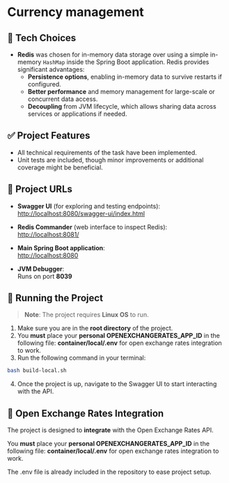 # Currency management

## 🧠 Tech Choices

- **Redis** was chosen for in-memory data storage over using a simple in-memory `HashMap` inside the Spring Boot application. Redis provides significant advantages:
    - **Persistence options**, enabling in-memory data to survive restarts if configured.
    - **Better performance** and memory management for large-scale or concurrent data access.
    - **Decoupling** from JVM lifecycle, which allows sharing data across services or applications if needed.

## ✅ Project Features

- All technical requirements of the task have been implemented.
- Unit tests are included, though minor improvements or additional coverage might be beneficial.

## 🔗 Project URLs

- **Swagger UI** (for exploring and testing endpoints):  
  [http://localhost:8080/swagger-ui/index.html](http://localhost:8080/swagger-ui/index.html)

- **Redis Commander** (web interface to inspect Redis):  
  [http://localhost:8081/](http://localhost:8081/)

- **Main Spring Boot application**:  
  [http://localhost:8080](http://localhost:8080)

- **JVM Debugger**:  
  Runs on port **8039**

## 🚀 Running the Project

> **Note**: The project requires **Linux OS** to run.

1. Make sure you are in the **root directory** of the project.
2. You **must** place your **personal OPENEXCHANGERATES_APP_ID** in the following file:
   **container/local/.env** for open exchange rates integration to work.
3. Run the following command in your terminal:

```bash
bash build-local.sh
```

4. Once the project is up, navigate to the Swagger UI to start interacting with the API.

## 🔐 Open Exchange Rates Integration
The project is designed to **integrate** with the Open Exchange Rates API.

You **must** place your **personal OPENEXCHANGERATES_APP_ID** in the following file:
**container/local/.env** for open exchange rates integration to work.

The .env file is already included in the repository to ease project setup.
